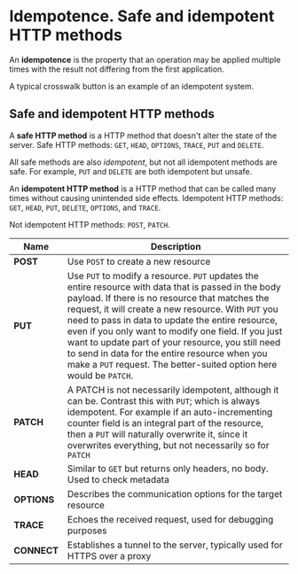 # Idempotence. Safe and idempotent HTTP methods

An **idempotence** is the property that an operation may be applied multiple times with the result not differing from the first application.

A typical crosswalk button is an example of an idempotent system.

## Safe and idempotent HTTP methods

A **safe HTTP method** is a HTTP method that doesn't alter the state of the server. Safe HTTP methods: `GET`, `HEAD`, `OPTIONS`, `TRACE`, `PUT` and `DELETE`.

All safe methods are also _idempotent_, but not all idempotent methods are safe. For example, `PUT` and `DELETE` are both idempotent but unsafe.

An **idempotent HTTP method** is a HTTP method that can be called many times without causing unintended side effects. Idempotent HTTP methods: `GET`, `HEAD`, `PUT`, `DELETE`, `OPTIONS`, and `TRACE`.

Not idempotent HTTP methods: `POST`, `PATCH`.

| **Name**    | **Description**                                                                                                                                                                                                                                                                                                                                                                                                                                                                                        |
| ----------- | ------------------------------------------------------------------------------------------------------------------------------------------------------------------------------------------------------------------------------------------------------------------------------------------------------------------------------------------------------------------------------------------------------------------------------------------------------------------------------------------------------ |
| **POST**    | Use `POST` to create a new resource                                                                                                                                                                                                                                                                                                                                                                                                                                                                    |
| **PUT**     | Use `PUT` to modify a resource. `PUT` updates the entire resource with data that is passed in the body payload. If there is no resource that matches the request, it will create a new resource. With `PUT` you need to pass in data to update the entire resource, even if you only want to modify one field. If you just want to update part of your resource, you still need to send in data for the entire resource when you make a `PUT` request. The better-suited option here would be `PATCH`. |
| **PATCH**   | A PATCH is not necessarily idempotent, although it can be. Contrast this with `PUT`; which is always idempotent. For example if an auto-incrementing counter field is an integral part of the resource, then a `PUT` will naturally overwrite it, since it overwrites everything, but not necessarily so for `PATCH`                                                                                                                                                                                   |
| **HEAD**    | Similar to `GET` but returns only headers, no body. Used to check metadata                                                                                                                                                                                                                                                                                                                                                                                                                             |
| **OPTIONS** | Describes the communication options for the target resource                                                                                                                                                                                                                                                                                                                                                                                                                                            |
| **TRACE**   | Echoes the received request, used for debugging purposes                                                                                                                                                                                                                                                                                                                                                                                                                                               |
| **CONNECT** | Establishes a tunnel to the server, typically used for HTTPS over a proxy                                                                                                                                                                                                                                                                                                                                                                                                                              |
